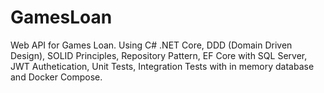 # GamesLoan
 Web API for Games Loan. Using C# .NET Core, DDD (Domain Driven Design), SOLID Principles, Repository Pattern, EF Core with SQL Server, JWT Authetication, Unit Tests, Integration Tests with in memory database and Docker Compose.
